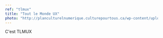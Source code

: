 ```yaml
---
ref: "tlmux"
title: "Tout le Monde UX"
photo: "http://planculturelnumerique.culturepourtous.ca/wp-content/uploads/2015/08/TLMUX.jpeg"
---
```

C'est TLMUX
